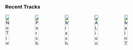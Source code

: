 ### Recent Tracks
[<img src='https://lastfm.freetls.fastly.net/i/u/300x300/a46a6c5e044fcf4630dd2411b5675c39.png' width='16%' height='16%' alt='No Time for Caution (From "Interstellar")'>](https://www.last.fm/music/london%2bmusic%2bworks/_/no%2btime%2bfor%2bcaution%2b%2528from%2b%2522interstellar%2522%2529)&nbsp;&nbsp;&nbsp;&nbsp;[<img src='https://lastfm.freetls.fastly.net/i/u/300x300/5f18886c9a3a6d313aa5f2273ec4b397.png' width='16%' height='16%' alt='Porch'>](https://www.last.fm/music/alan%2bsilvestri/_/porch)&nbsp;&nbsp;&nbsp;&nbsp;[<img src='https://lastfm.freetls.fastly.net/i/u/300x300/e79053f7d62b4e9cb377cce864a40d8e.png' width='16%' height='16%' alt='Mischief Managed!'>](https://www.last.fm/music/john%2bwilliams/_/mischief%2bmanaged%2521)&nbsp;&nbsp;&nbsp;&nbsp;[<img src='https://lastfm.freetls.fastly.net/i/u/300x300/ce5054350b03ec0fd8b28b18f48554fb.png' width='16%' height='16%' alt='A Lions Legacy'>](https://www.last.fm/music/ramin%2bdjawadi/_/a%2blion%2527s%2blegacy)&nbsp;&nbsp;&nbsp;&nbsp;[<img src='https://lastfm.freetls.fastly.net/i/u/300x300/2823fc5e8f80ac14143b76a3987b86c9.png' width='16%' height='16%' alt='Main Title Theme - Westworld'>](https://www.last.fm/music/ramin%2bdjawadi/_/main%2btitle%2btheme%2b-%2bwestworld)&nbsp;&nbsp;&nbsp;&nbsp;<br>